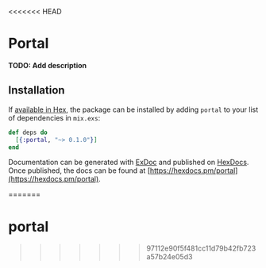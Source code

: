 <<<<<<< HEAD
# Portal

**TODO: Add description**

## Installation

If [available in Hex](https://hex.pm/docs/publish), the package can be installed
by adding `portal` to your list of dependencies in `mix.exs`:

```elixir
def deps do
  [{:portal, "~> 0.1.0"}]
end
```

Documentation can be generated with [ExDoc](https://github.com/elixir-lang/ex_doc)
and published on [HexDocs](https://hexdocs.pm). Once published, the docs can
be found at [https://hexdocs.pm/portal](https://hexdocs.pm/portal).

=======
# portal
>>>>>>> 97112e90f5f481cc11d79b42fb723a57b24e05d3
